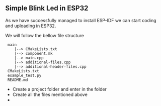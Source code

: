## Simple Blink Led in ESP32

As we have successfully managed to install ESP-IDF we can start coding and uploading in ESP32.

We will follow the bellow file structure

```
 main
    |--> CMakeLists.txt
    |--> component.mk
    |--> main.cpp
    |--> additional-files.cpp
    |--> additional-header-files.cpp 
 CMakeLists.txt
 example_test.py
 README.md
```

- Create a project folder and enter in the folder
- Create all the files mentioned above
- 
